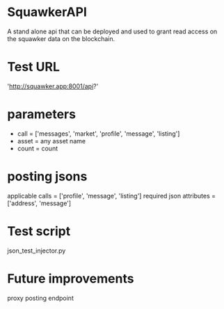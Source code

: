 # SquawkerAPI
A stand alone api that can be deployed and used to grant read access on the squawker data on the blockchain.


# Test URL
'http://squawker.app:8001/api?'


# parameters
* call = ['messages', 'market', 'profile', 'message', 'listing']
* asset = any asset name
* count = count


# posting jsons
applicable calls = ['profile', 'message', 'listing']
required json attributes = ['address', 'message']

# Test script
json_test_injector.py


# Future improvements
proxy posting endpoint



